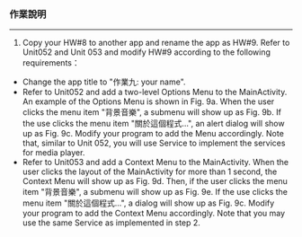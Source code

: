 ### 作業說明
---
1. Copy your HW#8 to another app and rename the app as HW#9. Refer to Unit052 and Unit 053 and modify HW#9 according to the following requirements：
* Change the app title to "作業九: your name".
* Refer to Unit052 and add a two-level Options Menu to the MainActivity. An example of the Options Menu is shown in Fig. 9a. When the user clicks the menu item "背景音樂", a submenu will show up as Fig. 9b. If the use clicks the menu item "關於這個程式...", an alert dialog will show up as Fig. 9c. Modify your program to add the Menu accordingly. Note that, similar to Unit 052, you will use Service to implement the services for media player.
* Refer to Unit053 and add a Context Menu to the MainActivity. When the user clicks the layout of the MainActivity for more than 1 second, the Context Menu will show up as Fig. 9d. Then, if the user clicks the menu item "背景音樂", a submenu will show up as Fig. 9e. If the use clicks the menu item "關於這個程式...", a dialog will show up as Fig. 9c. Modify your program to add the Context Menu accordingly. Note that you may use the same Service as implemented in step 2.
